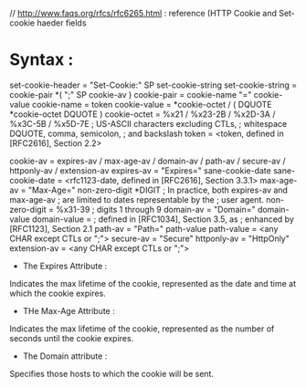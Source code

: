 // http://www.faqs.org/rfcs/rfc6265.html : reference (HTTP Cookie and Set-cookie haeder fields


# Syntax :


 set-cookie-header = "Set-Cookie:" SP set-cookie-string
 set-cookie-string = cookie-pair *( ";" SP cookie-av )
 cookie-pair       = cookie-name "=" cookie-value
 cookie-name       = token
 cookie-value      = *cookie-octet / ( DQUOTE *cookie-octet DQUOTE )
 cookie-octet      = %x21 / %x23-2B / %x2D-3A / %x3C-5B / %x5D-7E
                       ; US-ASCII characters excluding CTLs,
                       ; whitespace DQUOTE, comma, semicolon,
                       ; and backslash
 token             = <token, defined in [RFC2616], Section 2.2>

 cookie-av         = expires-av / max-age-av / domain-av /
                     path-av / secure-av / httponly-av /
                     extension-av
 expires-av        = "Expires=" sane-cookie-date
 sane-cookie-date  = <rfc1123-date, defined in [RFC2616], Section 3.3.1>
 max-age-av        = "Max-Age=" non-zero-digit *DIGIT
                       ; In practice, both expires-av and max-age-av
                       ; are limited to dates representable by the
                       ; user agent.
 non-zero-digit    = %x31-39
                       ; digits 1 through 9
 domain-av         = "Domain=" domain-value
 domain-value      = <subdomain>
                       ; defined in [RFC1034], Section 3.5, as
                       ; enhanced by [RFC1123], Section 2.1
 path-av           = "Path=" path-value
 path-value        = <any CHAR except CTLs or ";">
 secure-av         = "Secure"
 httponly-av       = "HttpOnly"
 extension-av      = <any CHAR except CTLs or ";">

 * The Expires Attribute :

 Indicates the max lifetime of the cookie, represented as the date and time at which the cookie expires.

 * THe Max-Age Attribute :

 Indicates the max lifetime of the cookie, represented as the number of seconds until the cookie expires.

* The Domain attribute : 

Specifies those hosts to which the cookie will be sent.